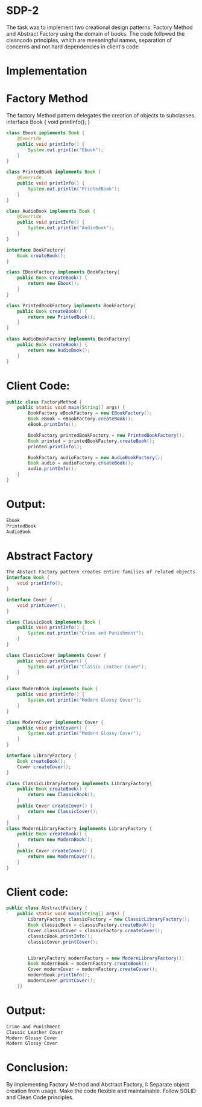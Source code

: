 # SDP-2

The task was to implement two creational design patterns: Factory Method and Abstract Factory using the domain of books. The code followed the cleancode principles, which are meeaningful names, separation of concerns and not hard dependencies in client's code

# Implementation
# Factory Method

The factory Method pattern delegates the creation of objects to subclasses. 
interface Book {
    void printInfo();
}
```java
class Ebook implements Book {
    @Override
    public void printInfo() {
        System.out.println("Ebook");
    }
}

class PrintedBook implements Book {
    @Override
    public void printInfo() {
        System.out.println("PrintedBook");
    }
}

class AudioBook implements Book {
    @Override
    public void printInfo() {
        System.out.println("AudioBook");
    }
}

interface BookFactory{
    Book createBook();
}

class EBookFactory implements BookFactory{
    public Book createBook() {
        return new Ebook();
    }
}

class PrintedBookFactory implements BookFactory{
    public Book createBook() {
        return new PrintedBook();
    }
}

class AudioBookFactory implements BookFactory{
    public Book createBook() {
        return new AudioBook();
    }
}
```

# Client Code:
```java 
public class FactoryMethod {
    public static void main(String[] args) {
        BookFactory eBookFactory = new EBookFactory();
        Book eBook = eBookFactory.createBook();
        eBook.printInfo();

        BookFactory printedBookFactory = new PrintedBookFactory();
        Book printed = printedBookFactory.createBook();
        printed.printInfo();

        BookFactory audioFactory = new AudioBookFactory();
        Book audio = audioFactory.createBook();
        audio.printInfo();
    }
}
```
# Output:
```java
Ebook
PrintedBook
AudioBook
```

# Abstract Factory
```java
The Abstact Factory pattern creates entire families of related objects:
interface Book {
    void printInfo();
}

interface Cover {
    void printCover();
}

class ClassicBook implements Book {
    public void printInfo() {
        System.out.println("Crime and Punishment");
    }
}

class ClassicCover implements Cover {
    public void printCover() {
        System.out.println("Classic Leather Cover");
    }
}

class ModernBook implements Book {
    public void printInfo() {
        System.out.println("Modern Glossy Cover");
    }
}

class ModernCover implements Cover {
    public void printCover() {
        System.out.println("Modern Glossy Cover");
    }
}

interface LibraryFactory {
    Book createBook();
    Cover createCover();
}

class ClassicLibraryFactory implements LibraryFactory{
    public Book createBook() {
        return new ClassicBook();
    }
    public Cover createCover() {
        return new ClassicCover();
    }
}
class ModernLibraryFactory implements LibraryFactory {
    public Book createBook() {
        return new ModernBook();
    }
    public Cover createCover() {
        return new ModernCover();
    }
}
```
# Client code:
```java
public class AbstractFactory {
    public static void main(String[] args) {
        LibraryFactory classicFactory = new ClassicLibraryFactory();
        Book classicBook = classicFactory.createBook();
        Cover classicCover = classicFactory.createCover();
        classicBook.printInfo();
        classicCover.printCover();


        LibraryFactory modernFactory = new ModernLibraryFactory();
        Book modernBook = modernFactory.createBook();
        Cover modernCover = modernFactory.createCover();
        modernBook.printInfo();
        modernCover.printCover();
    }}
```
# Output:
```java
Crime and Punishment
Classic Leather Cover
Modern Glossy Cover
Modern Glossy Cover
```
# Conclusion:

By implementing Factory Method and Abstract Factory, I:
Separate object creation from usage.
Make the code flexible and maintainable.
Follow SOLID and Clean Code principles.



